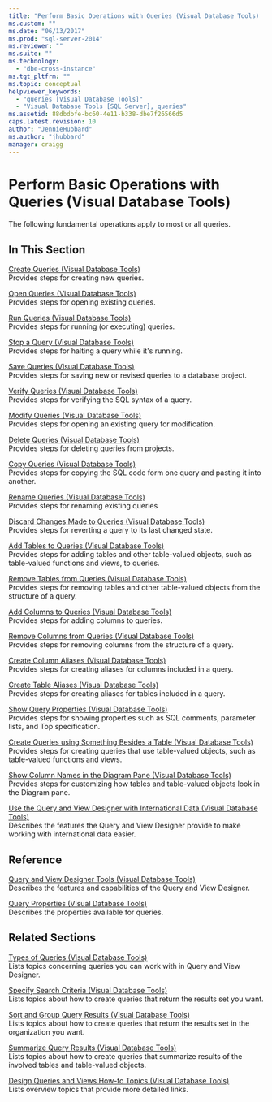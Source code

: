 ```yaml
---
title: "Perform Basic Operations with Queries (Visual Database Tools) | Microsoft Docs"
ms.custom: ""
ms.date: "06/13/2017"
ms.prod: "sql-server-2014"
ms.reviewer: ""
ms.suite: ""
ms.technology: 
  - "dbe-cross-instance"
ms.tgt_pltfrm: ""
ms.topic: conceptual
helpviewer_keywords: 
  - "queries [Visual Database Tools]"
  - "Visual Database Tools [SQL Server], queries"
ms.assetid: 88dbdbfe-bc60-4e11-b338-dbe7f26566d5
caps.latest.revision: 10
author: "JennieHubbard"
ms.author: "jhubbard"
manager: craigg
---
```

# Perform Basic Operations with Queries (Visual Database Tools)
  The following fundamental operations apply to most or all queries.  
  
## In This Section  
 [Create Queries &#40;Visual Database Tools&#41;](visual-database-tools.md)  
 Provides steps for creating new queries.  
  
 [Open Queries &#40;Visual Database Tools&#41;](open-queries-visual-database-tools.md)  
 Provides steps for opening existing queries.  
  
 [Run Queries &#40;Visual Database Tools&#41;](run-queries-visual-database-tools.md)  
 Provides steps for running (or executing) queries.  
  
 [Stop a Query &#40;Visual Database Tools&#41;](stop-a-query-visual-database-tools.md)  
 Provides steps for halting a query while it's running.  
  
 [Save Queries &#40;Visual Database Tools&#41;](save-queries-visual-database-tools.md)  
 Provides steps for saving new or revised queries to a database project.  
  
 [Verify Queries &#40;Visual Database Tools&#41;](verify-queries-visual-database-tools.md)  
 Provides steps for verifying the SQL syntax of a query.  
  
 [Modify Queries &#40;Visual Database Tools&#41;](modify-queries-visual-database-tools.md)  
 Provides steps for opening an existing query for modification.  
  
 [Delete Queries &#40;Visual Database Tools&#41;](delete-queries-visual-database-tools.md)  
 Provides steps for deleting queries from projects.  
  
 [Copy Queries &#40;Visual Database Tools&#41;](copy-queries-visual-database-tools.md)  
 Provides steps for copying the SQL code form one query and pasting it into another.  
  
 [Rename Queries &#40;Visual Database Tools&#41;](rename-queries-visual-database-tools.md)  
 Provides steps for renaming existing queries  
  
 [Discard Changes Made to Queries &#40;Visual Database Tools&#41;](discard-changes-made-to-queries-visual-database-tools.md)  
 Provides steps for reverting a query to its last changed state.  
  
 [Add Tables to Queries &#40;Visual Database Tools&#41;](add-tables-to-queries-visual-database-tools.md)  
 Provides steps for adding tables and other table-valued objects, such as table-valued functions and views, to queries.  
  
 [Remove Tables from Queries &#40;Visual Database Tools&#41;](remove-tables-from-queries-visual-database-tools.md)  
 Provides steps for removing tables and other table-valued objects from the structure of a query.  
  
 [Add Columns to Queries &#40;Visual Database Tools&#41;](add-columns-to-queries-visual-database-tools.md)  
 Provides steps for adding columns to queries.  
  
 [Remove Columns from Queries &#40;Visual Database Tools&#41;](remove-columns-from-queries-visual-database-tools.md)  
 Provides steps for removing columns from the structure of a query.  
  
 [Create Column Aliases &#40;Visual Database Tools&#41;](create-column-aliases-visual-database-tools.md)  
 Provides steps for creating aliases for columns included in a query.  
  
 [Create Table Aliases &#40;Visual Database Tools&#41;](create-table-aliases-visual-database-tools.md)  
 Provides steps for creating aliases for tables included in a query.  
  
 [Show Query Properties &#40;Visual Database Tools&#41;](query-properties-visual-database-tools.md)  
 Provides steps for showing properties such as SQL comments, parameter lists, and Top specification.  
  
 [Create Queries using Something Besides a Table &#40;Visual Database Tools&#41;](create-queries-using-something-besides-a-table-visual-database-tools.md)  
 Provides steps for creating queries that use table-valued objects, such as table-valued functions and views.  
  
 [Show Column Names in the Diagram Pane &#40;Visual Database Tools&#41;](diagram-pane-visual-database-tools.md)  
 Provides steps for customizing how tables and table-valued objects look in the Diagram pane.  
  
 [Use the Query and View Designer with International Data &#40;Visual Database Tools&#41;](use-the-query-and-view-designer-with-international-data-visual-database-tools.md)  
 Describes the features the Query and View Designer provide to make working with international data easier.  
  
## Reference  
 [Query and View Designer Tools &#40;Visual Database Tools&#41;](query-and-view-designer-tools-visual-database-tools.md)  
 Describes the features and capabilities of the Query and View Designer.  
  
 [Query Properties &#40;Visual Database Tools&#41;](query-properties-visual-database-tools.md)  
 Describes the properties available for queries.  
  
## Related Sections  
 [Types of Queries &#40;Visual Database Tools&#41;](types-of-queries-visual-database-tools.md)  
 Lists topics concerning queries you can work with in Query and View Designer.  
  
 [Specify Search Criteria &#40;Visual Database Tools&#41;](specify-search-criteria-visual-database-tools.md)  
 Lists topics about how to create queries that return the results set you want.  
  
 [Sort and Group Query Results &#40;Visual Database Tools&#41;](sort-and-group-query-results-visual-database-tools.md)  
 Lists topics about how to create queries that return the results set in the organization you want.  
  
 [Summarize Query Results &#40;Visual Database Tools&#41;](summarize-query-results-visual-database-tools.md)  
 Lists topics about how to create queries that summarize results of the involved tables and table-valued objects.  
  
 [Design Queries and Views How-to Topics &#40;Visual Database Tools&#41;](design-queries-and-views-how-to-topics-visual-database-tools.md)  
 Lists overview topics that provide more detailed links.  
  
  